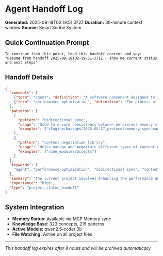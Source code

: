 # Agent Handoff Log

**Generated:** 2025-08-18T02:19:51.372Z
**Duration:** 30-minute context window
**Source:** Smart Scribe System

## Quick Continuation Prompt

```
To continue from this point, load this handoff context and say:
"Resume from handoff 2025-08-18T02-19-51-371Z - show me current status and next steps"
```

## Handoff Details

```json
{
  "concepts": [
    {"term": "agent", "definition": "A software component designed to interact with users and systems, often providing services such as data processing or task execution.", "category": "software_component", "relationships": ["communication_protocol", "memory_management"]},
    {"term": "performance optimization", "definition": "The process of enhancing the efficiency and responsiveness of a system by minimizing resource usage and improving algorithmic performance.", "category": "system_optimization", "relationships": ["bottlenecks", "scalability"]}
  ],
  "patterns": [
    {
      "pattern": "bidirectional sync",
      "usage": "Used to ensure consistency between persistent memory storage (JSON) and in-memory data structures like MCP Memory.",
      "examples": ["rEngine/backups/2025-08-17_protocol/memory-sync-manager.js"]
    },
    {
      "pattern": "content negotiation library",
      "usage": "Helps manage and negotiate different types of content and formats within a web application.",
      "examples": ["node_modules/accepts"]
    }
  ],
  "keywords": [
    "agent", "performance optimization", "bidirectional sync", "content negotiation library"
  ],
  "summary": "The current project involves enhancing the performance and functionality of StackTrackr by focusing on agent memory management and content negotiation. Recent decisions include improving the bidirectional sync mechanism between persistent storage and in-memory data structures to enhance reliability and efficiency.",
  "importance": "high",
  "type": "project_status_handoff"
}
```

## System Integration

- **Memory Status:** Available via MCP Memory sync
- **Knowledge Base:** 323 concepts, 215 patterns
- **Active Models:** qwen2.5-coder:3b
- **File Watching:** Active on all project files

---
*This handoff log expires after 8 hours and will be archived automatically*
